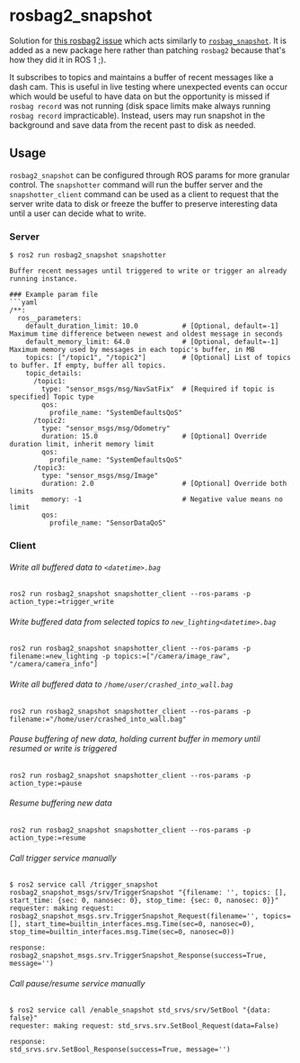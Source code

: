 # rosbag2_snapshot

Solution for [this rosbag2 issue](https://github.com/ros2/rosbag2/issues/663) which acts similarly to [`rosbag_snapshot`](https://github.com/ros/rosbag_snapshot). It is added as a new package here rather than patching `rosbag2` because that's how they did it in ROS 1 ;).

It subscribes to topics and maintains a buffer of recent messages like a dash cam. This is useful in live testing where unexpected events can occur which would be useful to have data on but the opportunity is missed if `rosbag record` was not running (disk space limits make always running `rosbag record` impracticable). Instead, users may run snapshot in the background and save data from the recent past to disk as needed.


## Usage

`rosbag2_snapshot` can be configured through ROS params for more granular control. The `snapshotter` command will run the buffer server and the `snapshotter_client` command can be used as a client to request that the server write data to disk or freeze the buffer to preserve interesting data until a user can decide what to write.

### Server

```
$ ros2 run rosbag2_snapshot snapshotter

Buffer recent messages until triggered to write or trigger an already running instance.

### Example param file
```yaml
/**:
  ros__parameters:
    default_duration_limit: 10.0           # [Optional, default=-1] Maximum time difference between newest and oldest message in seconds
    default_memory_limit: 64.0             # [Optional, default=-1] Maximum memory used by messages in each topic's buffer, in MB
    topics: ["/topic1", "/topic2"]         # [Optional] List of topics to buffer. If empty, buffer all topics.
    topic_details:
      /topic1:
        type: "sensor_msgs/msg/NavSatFix"  # [Required if topic is specified] Topic type
        qos:
          profile_name: "SystemDefaultsQoS"
      /topic2:
        type: "sensor_msgs/msg/Odometry"
        duration: 15.0                     # [Optional] Override duration limit, inherit memory limit
        qos:
          profile_name: "SystemDefaultsQoS"
      /topic3:
        type: "sensor_msgs/msg/Image"
        duration: 2.0                      # [Optional] Override both limits
        memory: -1                         # Negative value means no limit
        qos:
          profile_name: "SensorDataQoS"
```

### Client

###### Write all buffered data to `<datetime>.bag`
`ros2 run rosbag2_snapshot snapshotter_client --ros-params -p action_type:=trigger_write`

###### Write buffered data from selected topics to `new_lighting<datetime>.bag`
`ros2 run rosbag2_snapshot snapshotter_client --ros-params -p filename:=new_lighting -p topics:=["/camera/image_raw", "/camera/camera_info"]`

###### Write all buffered data to `/home/user/crashed_into_wall.bag`
`ros2 run rosbag2_snapshot snapshotter_client --ros-params -p filename:="/home/user/crashed_into_wall.bag"`

###### Pause buffering of new data, holding current buffer in memory until resumed or write is triggered
`ros2 run rosbag2_snapshot snapshotter_client --ros-params -p action_type:=pause`

###### Resume buffering new data
`ros2 run rosbag2_snapshot snapshotter_client --ros-params -p action_type:=resume`

###### Call trigger service manually

```
$ ros2 service call /trigger_snapshot rosbag2_snapshot_msgs/srv/TriggerSnapshot "{filename: '', topics: [], start_time: {sec: 0, nanosec: 0}, stop_time: {sec: 0, nanosec: 0}}"
requester: making request: rosbag2_snapshot_msgs.srv.TriggerSnapshot_Request(filename='', topics=[], start_time=builtin_interfaces.msg.Time(sec=0, nanosec=0), stop_time=builtin_interfaces.msg.Time(sec=0, nanosec=0))

response:
rosbag2_snapshot_msgs.srv.TriggerSnapshot_Response(success=True, message='')
```

###### Call pause/resume service manually

```
$ ros2 service call /enable_snapshot std_srvs/srv/SetBool "{data: false}"
requester: making request: std_srvs.srv.SetBool_Request(data=False)

response:
std_srvs.srv.SetBool_Response(success=True, message='')
```
